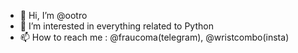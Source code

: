 - 👋 Hi, I’m @ootro
- 👀 I’m interested in everything related to Python
- 📫 How to reach me : @fraucoma(telegram), @wristcombo(insta)

<!---
ootro/ootro is a ✨ special ✨ repository because its `README.md` (this file) appears on your GitHub profile.
You can click the Preview link to take a look at your changes.
--->
